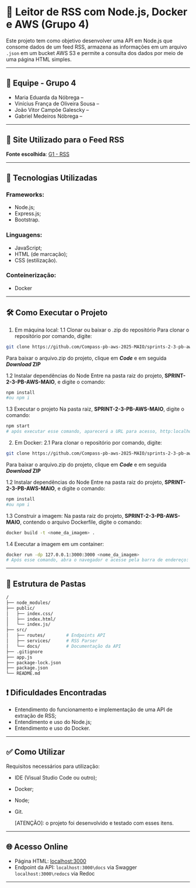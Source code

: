 
# 📰 Leitor de RSS com Node.js, Docker e AWS (Grupo 4)

Este projeto tem como objetivo desenvolver uma API em Node.js que consome dados de um feed RSS, armazena as informações em um arquivo `.json` em um bucket AWS S3 e permite a consulta dos dados por meio de uma página HTML simples.

---

## 👥 Equipe - Grupo 4

* Maria Eduarda da Nóbrega – 
* Vinícius França de Oliveira Sousa – 
* João Vitor Campõe Galescky – 
* Gabriel Medeiros Nóbrega – 

---

## 📌 Site Utilizado para o Feed RSS

**Fonte escolhida**: [G1 - RSS](https://g1.globo.com/rss/g1/brasil/)

---

## 🚀 Tecnologias Utilizadas

### Frameworks:
- Node.js;
- Express.js;
- Bootstrap.

### Linguagens:
- JavaScript;
- HTML (de marcação);
- CSS (estilização).

### Conteinerização:
- Docker
---

## 🛠 Como Executar o Projeto
1. Em máquina local:
1.1 Clonar ou baixar o .zip do repositório
Para clonar o repositório por comando, digite:
```bash
git clone https://github.com/Compass-pb-aws-2025-MAIO/sprints-2-3-pb-aws-maio.git
```
Para baixar o arquivo.zip do projeto, clique em **_Code_** e em seguida **_Download_ ZIP**

1.2 Instalar dependências do Node
Entre na pasta raiz do projeto, **SPRINT-2-3-PB-AWS-MAIO**, e digite o comando:
```bash
npm install
#ou npm i
```

1.3 Executar o projeto
Na pasta raiz, **SPRINT-2-3-PB-AWS-MAIO**, digite o comando:
```bash
npm start
# após executar esse comando, aparecerá a URL para acesso, http:localhost:3000
```

2. Em Docker:
2.1 Para clonar o repositório por comando, digite:
```bash
git clone https://github.com/Compass-pb-aws-2025-MAIO/sprints-2-3-pb-aws-maio.git
```
Para baixar o arquivo.zip do projeto, clique em **_Code_** e em seguida **_Download_ ZIP**

1.2 Instalar dependências do Node
Entre na pasta raiz do projeto, **SPRINT-2-3-PB-AWS-MAIO**, e digite o comando:
```bash
npm install
#ou npm i
```

1.3 Construir a imagem:
Na pasta raiz do projeto, **SPRINT-2-3-PB-AWS-MAIO**, contendo o arquivo Dockerfile, digite o comando:
```bash
docker build -t <nome_da_imagem> .
```

1.4 Executar a imagem em um container: 
```bash
docker run -dp 127.0.0.1:3000:3000 <nome_da_imagem>
# Após esse comando, abra o navegador e acesse pela barra de endereço: 127.0.0.1:3000
```
---

## 🧱 Estrutura de Pastas

```bash
/
├── node_modules/
├── public/
│   ├── index.css/        
│   ├── index.html/        
│   └── index.js/          
├── src/
│   ├── routes/        # Endpoints API
│   ├── services/      # RSS Parser
│   └── docs/          # Documentação da API
├── .gitignore
├── app.js
├── package-lock.json
├── package.json
└── README.md
```

## ❗ Dificuldades Encontradas
* Entendimento do funcionamento e implementação de uma API de extração de RSS;
* Entendimento e uso do Node.js;
* Entendimento e uso do Docker.
---

## ✅ Como Utilizar
Requisitos necessários para utilização:
* IDE (Visual Studio Code ou outro);
* Docker;
* Node;
* Git.

    [ATENÇÃO]: o projeto foi desenvolvido e testado com esses itens.
---

## 🌐 Acesso Online

* Página HTML: [localhost:3000]()
* Endpoint da API:
`localhost:3000\docs` via Swagger
`localhost:3000\redocs` via Redoc
---